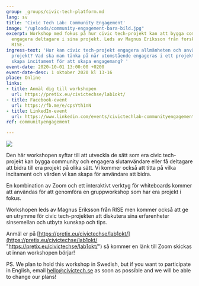 ```yaml
---
group: _groups/civic-tech-platform.md
lang: sv
title: 'Civic Tech Lab: Community Engagement'
image: "/uploads/community-engagement-bara-bild.jpg"
excerpt: Workshop med fokus på hur civic tech-projekt kan att bygga community och
  engagera deltagare i sina projekt. Leds av Magnus Eriksson från forskningsinstitutet
  RISE.
ingress-text: 'Hur kan civic tech-projekt engagera allmänheten och användare i sina
  projekt? Vad ska man tänka på när utomstående engageras i ett projekt? Hur kan man
  skapa incitament för att skapa engagemang? '
event-date: 2020-10-01 13:00:00 +0200
event-date-desc: 1 oktober 2020 kl 13-16
place: Online
links:
- title: Anmäl dig till workshopen
  url: https://pretix.eu/civictechse/lab1okt/
- title: Facebook-event
  url: https://fb.me/e/cpsYth1nN
- title: LinkedIn-event
  url: https://www.linkedin.com/events/civictechlab-communityengagement/
ref: communityengagement

---
```

![](/uploads/civic-tech-lab-community-engagement.jpg)

Den här workshopen syftar till att utveckla de sätt som era civic tech-projekt kan bygga community och engagera slutanvändare eller få deltagare att bidra till era projekt på olika sätt. Vi kommer också att titta på vilka incitament och värden vi kan skapa för användare att bidra.

En kombination av Zoom och ett interaktivt verktyg för whiteboards kommer att användas för att genomföra en gruppworkshop som har era projekt i fokus.

Workshopen leds av Magnus Eriksson från RISE men kommer också att ge en utrymme för civic tech-projekten att diskutera sina erfarenheter sinsemellan och utbyta kunskap och tips.

Anmäl er på [https://pretix.eu/civictechse/lab1okt/](https://pretix.eu/civictechse/lab1okt/ "https://pretix.eu/civictechse/lab1okt/") så kommer en länk till Zoom skickas ut innan workshopen börjar!  
  
PS. We plan to hold this workshop in Swedish, but if you want to participate in English, email hello@civictech.se as soon as possible and we will be able to change our plans!
